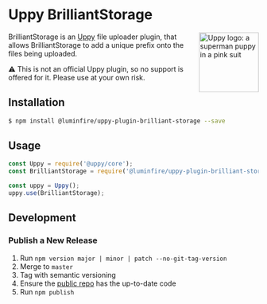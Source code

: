 # Uppy BrilliantStorage

<img src="https://uppy.io/images/logos/uppy-dog-head-arrow.svg" width="120" alt="Uppy logo: a superman puppy in a pink suit" align="right">

BrilliantStorage is an [Uppy](https://uppy.io) file uploader plugin, that allows BrilliantStorage to add a unique prefix onto the files being uploaded.

:warning: This is not an official Uppy plugin, so no support is offered for it. Please use at your own risk.


## Installation

```bash
$ npm install @luminfire/uppy-plugin-brilliant-storage --save
```

## Usage

```js
const Uppy = require('@uppy/core');
const BrilliantStorage = require('@luminfire/uppy-plugin-brilliant-storage');

const uppy = Uppy();
uppy.use(BrilliantStorage);
```

## Development

### Publish a New Release

1. Run `npm version major | minor | patch --no-git-tag-version`
1. Merge to `master`
1. Tag with semantic versioning
1. Ensure the [public repo](https://github.com/LuminFire/uppy-plugin-brilliant-storage/tags) has the up-to-date code
1. Run `npm publish`
